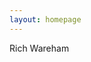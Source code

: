 ```yaml
---
layout: homepage
---
```

<core-style ref="rw-theme"></core-style>
<core-scroll-header-panel flex>
  <core-toolbar class="theme teal bg fg">
    <div flex>Rich Wareham</div>
  </core-toolbar>

  <sections-list content></sections-list>
</core-scroll-header-panel>
